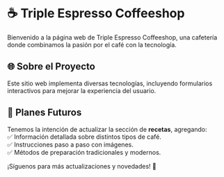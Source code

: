 # ☕ Triple Espresso Coffeeshop

Bienvenido a la página web de Triple Espresso Coffeeshop, una cafetería donde combinamos la pasión por el café con la tecnología.

## 🌐 Sobre el Proyecto

Este sitio web implementa diversas tecnologías, incluyendo formularios interactivos para mejorar la experiencia del usuario.

## 🔮 Planes Futuros

Tenemos la intención de actualizar la sección de **recetas**, agregando:  
✅ Información detallada sobre distintos tipos de café.  
✅ Instrucciones paso a paso con imágenes.  
✅ Métodos de preparación tradicionales y modernos.

¡Síguenos para más actualizaciones y novedades! 🚀

